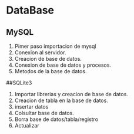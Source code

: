 # DataBase
## MySQL

1. Pimer paso importacion de mysql
2. Conexion al servidor.
3. Creacion de base de datos.
4. Conexion de base de datos y procesos.
5. Metodos de la base de datos.

##SQLite3

1. Importar librerias y creacion de base de datos.
2. Creacion de tabla en la base de datos.
3. insertar datos
4. Colsultar base de datos.
5. Borra base de datos/tabla/registro
6. Actualizar